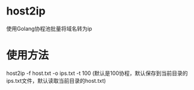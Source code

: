 # host2ip
使用Golang协程池批量将域名转为ip

# 使用方法
host2ip -f host.txt -o ips.txt -t 100 (默认是100协程，默认保存到当前目录的ips.txt文件，默认读取当前目录的host.txt)
